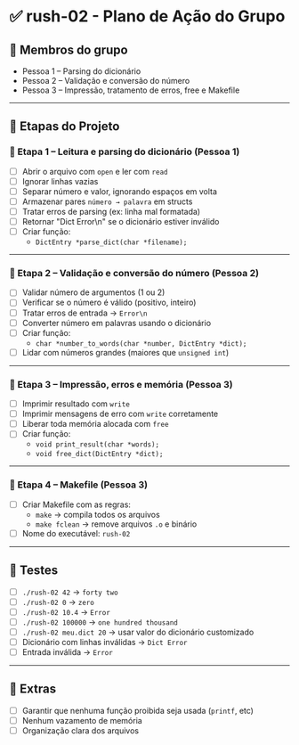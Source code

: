 # ✅ rush-02 - Plano de Ação do Grupo

## 👥 Membros do grupo
- Pessoa 1 – Parsing do dicionário
- Pessoa 2 – Validação e conversão do número
- Pessoa 3 – Impressão, tratamento de erros, free e Makefile

---

## 🔧 Etapas do Projeto

### 🧩 Etapa 1 – Leitura e parsing do dicionário (Pessoa 1)
- [ ] Abrir o arquivo com `open` e ler com `read`
- [ ] Ignorar linhas vazias
- [ ] Separar número e valor, ignorando espaços em volta
- [ ] Armazenar pares `número → palavra` em structs
- [ ] Tratar erros de parsing (ex: linha mal formatada)
- [ ] Retornar "Dict Error\n" se o dicionário estiver inválido
- [ ] Criar função:
  - `DictEntry *parse_dict(char *filename);`

---

### 🧩 Etapa 2 – Validação e conversão do número (Pessoa 2)
- [ ] Validar número de argumentos (1 ou 2)
- [ ] Verificar se o número é válido (positivo, inteiro)
- [ ] Tratar erros de entrada → `Error\n`
- [ ] Converter número em palavras usando o dicionário
- [ ] Criar função:
  - `char *number_to_words(char *number, DictEntry *dict);`
- [ ] Lidar com números grandes (maiores que `unsigned int`)

---

### 🧩 Etapa 3 – Impressão, erros e memória (Pessoa 3)
- [ ] Imprimir resultado com `write`
- [ ] Imprimir mensagens de erro com `write` corretamente
- [ ] Liberar toda memória alocada com `free`
- [ ] Criar função:
  - `void print_result(char *words);`
  - `void free_dict(DictEntry *dict);`

---

### 🧩 Etapa 4 – Makefile (Pessoa 3)
- [ ] Criar Makefile com as regras:
  - `make` → compila todos os arquivos
  - `make fclean` → remove arquivos `.o` e binário
- [ ] Nome do executável: `rush-02`

---

## 🧪 Testes
- [ ] `./rush-02 42` → `forty two`
- [ ] `./rush-02 0` → `zero`
- [ ] `./rush-02 10.4` → `Error`
- [ ] `./rush-02 100000` → `one hundred thousand`
- [ ] `./rush-02 meu.dict 20` → usar valor do dicionário customizado
- [ ] Dicionário com linhas inválidas → `Dict Error`
- [ ] Entrada inválida → `Error`

---

## 📝 Extras
- [ ] Garantir que nenhuma função proibida seja usada (`printf`, etc)
- [ ] Nenhum vazamento de memória
- [ ] Organização clara dos arquivos
